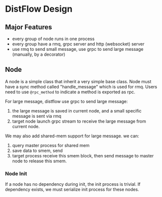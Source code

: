 # DistFlow Design

## Major Features

* every group of node runs in one process
* every group have a rmq, grpc server and http (websocket) server
* use rmq to send small message, use grpc to send large message (manually, by a decorator)


## Node

A node is a simple class that inherit a very simple base class. Node must have a sync method called "handle_message" which is used for rmq. Users need to use ```@rpc_method``` to indicate a method is exported as rpc.

For large message, distflow use grpc to send large message: 
1. the large message is saved in current node, and a small specific message is sent via rmq
2. target node launch grpc stream to receive the large message from current node.

We may also add shared-mem support for large message. we can:
1. query master process for shared mem
2. save data to smem, send
3. target process receive this smem block, then send message to master node to release this smem.

### Node Init

If a node has no dependency during init, the init process is trivial. If dependency exists, we must serialize init process for these nodes.

